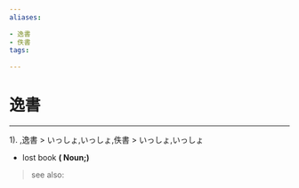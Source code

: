 ```yaml
---
aliases:
    
- 逸書
- 佚書
tags:
    
---
```


# 逸書
---
1).
,逸書 > いっしょ,いっしょ,佚書 > いっしょ,いっしょ

- lost book
**( Noun;)**
> see also: 
            